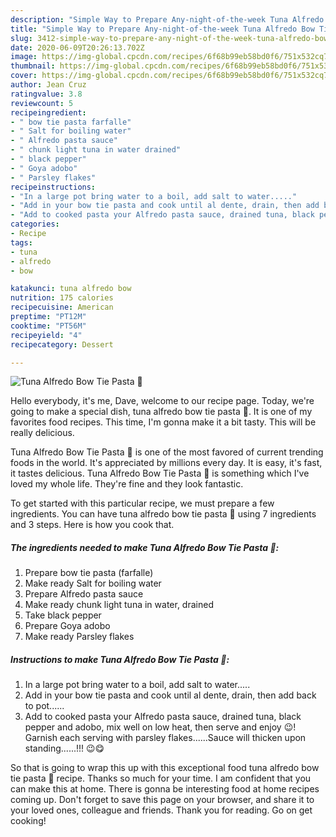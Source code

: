 ```yaml
---
description: "Simple Way to Prepare Any-night-of-the-week Tuna Alfredo Bow Tie Pasta 🍝"
title: "Simple Way to Prepare Any-night-of-the-week Tuna Alfredo Bow Tie Pasta 🍝"
slug: 3412-simple-way-to-prepare-any-night-of-the-week-tuna-alfredo-bow-tie-pasta
date: 2020-06-09T20:26:13.702Z
image: https://img-global.cpcdn.com/recipes/6f68b99eb58bd0f6/751x532cq70/tuna-alfredo-bow-tie-pasta-🍝-recipe-main-photo.jpg
thumbnail: https://img-global.cpcdn.com/recipes/6f68b99eb58bd0f6/751x532cq70/tuna-alfredo-bow-tie-pasta-🍝-recipe-main-photo.jpg
cover: https://img-global.cpcdn.com/recipes/6f68b99eb58bd0f6/751x532cq70/tuna-alfredo-bow-tie-pasta-🍝-recipe-main-photo.jpg
author: Jean Cruz
ratingvalue: 3.8
reviewcount: 5
recipeingredient:
- " bow tie pasta farfalle"
- " Salt for boiling water"
- " Alfredo pasta sauce"
- " chunk light tuna in water drained"
- " black pepper"
- " Goya adobo"
- " Parsley flakes"
recipeinstructions:
- "In a large pot bring water to a boil, add salt to water....."
- "Add in your bow tie pasta and cook until al dente, drain, then add back to pot......"
- "Add to cooked pasta your Alfredo pasta sauce, drained tuna, black pepper and adobo, mix well on low heat, then serve and enjoy 😉! Garnish each serving with parsley flakes......Sauce will thicken upon standing......!!! 😉😋"
categories:
- Recipe
tags:
- tuna
- alfredo
- bow

katakunci: tuna alfredo bow 
nutrition: 175 calories
recipecuisine: American
preptime: "PT12M"
cooktime: "PT56M"
recipeyield: "4"
recipecategory: Dessert

---
```



![Tuna Alfredo Bow Tie Pasta 🍝](https://img-global.cpcdn.com/recipes/6f68b99eb58bd0f6/751x532cq70/tuna-alfredo-bow-tie-pasta-🍝-recipe-main-photo.jpg)

Hello everybody, it's me, Dave, welcome to our recipe page. Today, we're going to make a special dish, tuna alfredo bow tie pasta 🍝. It is one of my favorites food recipes. This time, I'm gonna make it a bit tasty. This will be really delicious.

Tuna Alfredo Bow Tie Pasta 🍝 is one of the most favored of current trending foods in the world. It's appreciated by millions every day. It is easy, it's fast, it tastes delicious. Tuna Alfredo Bow Tie Pasta 🍝 is something which I've loved my whole life. They're fine and they look fantastic.




To get started with this particular recipe, we must prepare a few ingredients. You can have tuna alfredo bow tie pasta 🍝 using 7 ingredients and 3 steps. Here is how you cook that.

<!--inarticleads1-->

##### The ingredients needed to make Tuna Alfredo Bow Tie Pasta 🍝:

1. Prepare  bow tie pasta (farfalle)
1. Make ready  Salt for boiling water
1. Prepare  Alfredo pasta sauce
1. Make ready  chunk light tuna in water, drained
1. Take  black pepper
1. Prepare  Goya adobo
1. Make ready  Parsley flakes




<!--inarticleads2-->

##### Instructions to make Tuna Alfredo Bow Tie Pasta 🍝:

1. In a large pot bring water to a boil, add salt to water.....
1. Add in your bow tie pasta and cook until al dente, drain, then add back to pot......
1. Add to cooked pasta your Alfredo pasta sauce, drained tuna, black pepper and adobo, mix well on low heat, then serve and enjoy 😉! Garnish each serving with parsley flakes......Sauce will thicken upon standing......!!! 😉😋




So that is going to wrap this up with this exceptional food tuna alfredo bow tie pasta 🍝 recipe. Thanks so much for your time. I am confident that you can make this at home. There is gonna be interesting food at home recipes coming up. Don't forget to save this page on your browser, and share it to your loved ones, colleague and friends. Thank you for reading. Go on get cooking!
